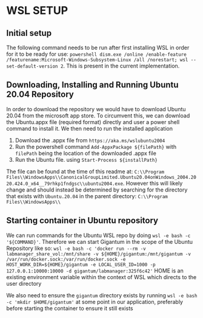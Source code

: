 # WSL SETUP

## Initial setup

The following command needs to be run after first installing WSL in order for it to be ready for use: `powershell dism.exe /online /enable-feature /featurename:Microsoft-Windows-Subsystem-Linux /all /norestart; wsl --set-default-version 2`. This is present in the current implementation. 

## Downloading, Installing and Running Ubuntu 20.04 Repository

In order to download the repository we would have to download Ubuntu 20.04 from the microsoft app store. To circumvent this, we can download the Ubuntu.appx file (required format) directly and user a power shell command to install it. We then need to run the installed application

1. Download the .appx file from `https://aka.ms/wslubuntu2004`
2. Run the powershell command `Add-AppxPackage ${filePath}` with `filePath` being the location of the downloaded .appx file
3. Run the Ubuntu file. using `Start-Process ${installPath}`

The file can be found at the time of this readme at: `C:\\Program Files\\WindowsApps\\CanonicalGroupLimited.Ubuntu20.04onWindows_2004.2020.424.0_x64__79rhkp1fndgsc\\ubuntu2004.exe`. However this will likely change and should instead be determined by searching for the directory that exists with `Ubuntu.20.04` in the parent directory: `C:\\Program Files\\WindowsApps\\`

## Starting container in Ubuntu repository

We can run commands for the Ubuntu WSL repo by doing `wsl -e bash -c '${COMMAND}'`. Therefore we can start Gigantum in the scope of the Ubuntu Repository like so:  `wsl -e bash -c 'docker run --rm -v labmanager_share_vol:/mnt/share
    -v ${HOME}/gigantum:/mnt/gigantum -v /var/run/docker.sock:/var/run/docker.sock
    -e HOST_WORK_DIR=${HOME}/gigantum -e LOCAL_USER_ID=1000 -p 127.0.0.1:10000:10000
    -d gigantum/labmanager:325f6c42'` HOME is an existing environment variable within the context of WSL which directs to the user directory

We also need to ensure the `gigantum` directory exists by running `wsl -e bash -c 'mkdir $HOME/gigantum'` at some point in our application, preferably before starting the container to ensure it still exists